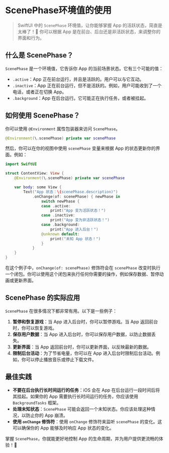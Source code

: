 ﻿# ScenePhase环境值的使用

> SwiftUI 中的 `ScenePhase` 环境值，让你能够掌握 App 的活跃状态，简直是太棒了！🎉 你可以根据 App 是在前台、后台还是非活跃状态，来调整你的界面和行为。

## 什么是 ScenePhase？

`ScenePhase` 是一个环境值，它告诉你 App 的当前场景状态。它有三个可能的值：

*   `.active`：App 正在前台运行，并且是活跃的。用户可以与它互动。
*   `.inactive`：App 正在前台运行，但不是活跃的。例如，用户可能收到了一个电话，或者正在切换 App。
*   `.background`：App 在后台运行。它可能正在执行任务，或者被挂起。

## 如何使用 ScenePhase？

你可以使用 `@Environment` 属性包装器来访问 `ScenePhase`。

```swift
@Environment(\.scenePhase) private var scenePhase
```

然后，你可以在你的视图中使用 `scenePhase` 变量来根据 App 的状态更新你的界面。例如：

```swift
import SwiftUI

struct ContentView: View {
    @Environment(\.scenePhase) private var scenePhase

    var body: some View {
        Text("App 状态：\(scenePhase.description)")
            .onChange(of: scenePhase) { newPhase in
                switch newPhase {
                case .active:
                    print("App 变为活跃状态！")
                case .inactive:
                    print("App 变为非活跃状态！")
                case .background:
                    print("App 进入后台！")
                @unknown default:
                    print("未知 App 状态！")
                }
            }
    }
}
```

在这个例子中，`onChange(of: scenePhase)` 修饰符会在 `scenePhase` 改变时执行一个闭包。你可以使用这个闭包来执行任何你需要的操作，例如保存数据、暂停动画或更新界面。

## ScenePhase 的实际应用

`ScenePhase` 在很多情况下都非常有用。以下是一些例子：

1.  **暂停和恢复游戏**：当 App 进入后台时，你可以暂停游戏。当 App 返回前台时，你可以恢复游戏。
2.  **保存用户数据**：当 App 进入后台时，你可以保存用户数据，以防止数据丢失。
3.  **更新界面**：当 App 返回前台时，你可以更新界面，以反映最新的数据。
4.  **限制后台活动**：为了节省电量，你可以在 App 进入后台时限制后台活动。例如，你可以停止播放音乐或停止下载文件。

## 最佳实践

*   **不要在后台执行长时间运行的任务**：iOS 会在 App 在后台运行一段时间后将其挂起。如果你的 App 需要执行长时间运行的任务，你应该使用 `BackgroundTasks` 框架。
*   **处理未知状态**：`ScenePhase` 可能会返回一个未知状态。你应该处理这种情况，以防止你的 App 崩溃。
*   **使用 `onChange` 修饰符**：使用 `onChange` 修饰符来监听 `scenePhase` 的变化。这可以确保你的 App 能够及时响应 App 状态的变化。

掌握 `ScenePhase`，你就能更好地控制 App 的生命周期，并为用户提供更流畅的体验！🚀


